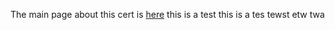 The main page about this cert is [here](https://www.lpi.org/our-certifications/linux-essentials-overview/)
this is a test this is a tes tewst etw twa 
